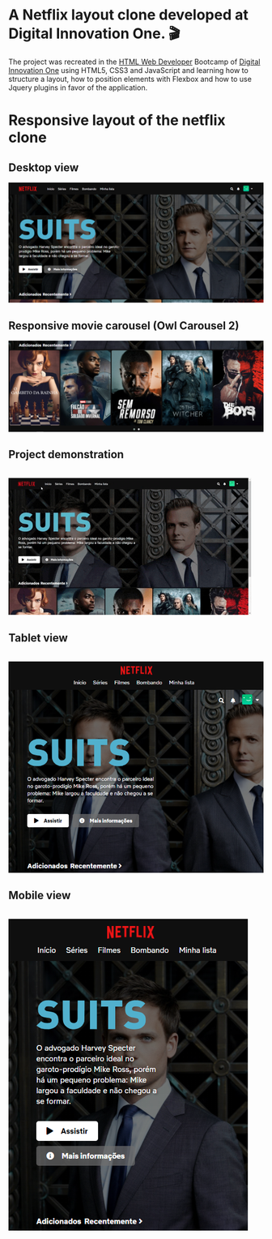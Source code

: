 # A Netflix layout clone developed at Digital Innovation One. 🎬

The project was recreated in the [HTML Web Developer](https://web.digitalinnovation.one/track/html-web-developer) Bootcamp of [Digital Innovation One](https://web.digitalinnovation.one/) using HTML5, CSS3 and JavaScript and learning how to structure a layout, how to position elements with Flexbox and how to use Jquery plugins in favor of the application.


# Responsive layout of the netflix clone

## Desktop view 

![Desktop view photo](https://github.com/gabrielcordls/netflix-clone/blob/master/img/screenshots/Tela%20Principal%20Desktop.png)

## Responsive movie carousel (Owl Carousel 2)

![movie carousel photo](https://github.com/gabrielcordls/netflix-clone/blob/master/img/screenshots/Carrossel%20de%20Filmes.png)

## Project demonstration

⠀⠀⠀⠀⠀⠀⠀⠀⠀⠀⠀⠀⠀⠀⠀⠀![Mobile demonstration view gif](https://github.com/gabrielcordls/netflix-clone/blob/master/img/screenshots/gif-clone.gif)

## Tablet view

⠀⠀⠀⠀⠀⠀⠀⠀⠀⠀⠀⠀⠀⠀⠀⠀⠀⠀⠀![Tablet view photo](https://github.com/gabrielcordls/netflix-clone/blob/master/img/screenshots/Tela%20Principal%20Tablet.png)

## Mobile view

⠀⠀⠀⠀⠀⠀⠀⠀⠀⠀⠀⠀⠀⠀⠀⠀⠀⠀![Mobile view photo](https://github.com/gabrielcordls/netflix-clone/blob/master/img/screenshots/Tela%20Principal%20Mobile.png) 



